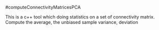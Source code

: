 #computeConnectivityMatricesPCA

This is a c++ tool which doing statistics on a set of connectivity matrix. 
Compute the average, the unbiased sample variance, deviation
